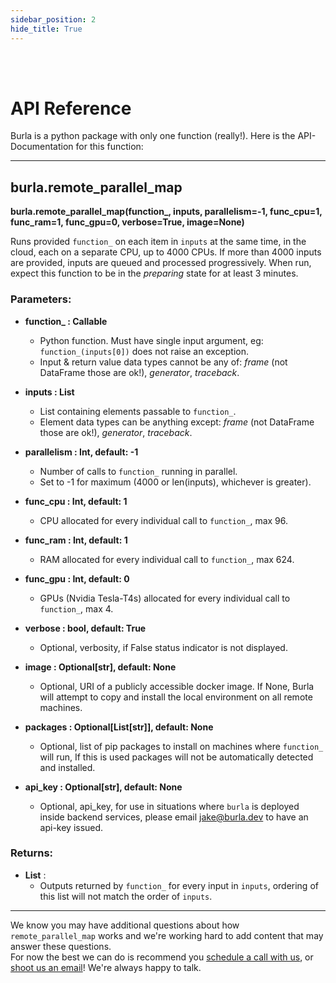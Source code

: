 ```yaml
---
sidebar_position: 2
hide_title: True
---
```


<br></br>

# API Reference

Burla is a python package with only one function (really!). Here is the API-Documentation for this function:

---

## burla.remote_parallel_map

**burla.remote_parallel_map(function_, inputs, parallelism=-1, func_cpu=1, func_ram=1, func_gpu=0, verbose=True, image=None)**

Runs provided `function_` on each item in `inputs` at the same time, in the cloud, each on a separate CPU, up to 4000 CPUs. If more than 4000 inputs are provided, inputs are queued and processed progressively. When run, expect this function to be in the _preparing_ state for at least 3 minutes.

### Parameters:

- **function_ : Callable**
  - Python function. Must have single input argument, eg: `function_(inputs[0])` does not raise an exception.
  - Input & return value data types cannot be any of: _frame_ (not DataFrame those are ok!), _generator_, _traceback_.

- **inputs : List**
  - List containing elements passable to `function_`.
  - Element data types can be anything except: _frame_ (not DataFrame those are ok!), _generator_, _traceback_.

- **parallelism : Int, default: -1**
  - Number of calls to `function_` running in parallel.
  - Set to -1 for maximum (4000 or len(inputs), whichever is greater).

- **func_cpu : Int, default: 1**
  - CPU allocated for every individual call to `function_`, max 96.

- **func_ram : Int, default: 1**
  - RAM allocated for every individual call to `function_`, max 624.

- **func_gpu : Int, default: 0**
  - GPUs (Nvidia Tesla-T4s) allocated for every individual call to `function_`, max 4.

- **verbose : bool, default: True**
  - Optional, verbosity, if False status indicator is not displayed.

- **image : Optional[str], default: None**
  - Optional, URI of a publicly accessible docker image. If None, Burla will attempt to copy and install the local environment on all remote machines.

- **packages : Optional[List[str]], default: None**
  - Optional, list of pip packages to install on machines where `function_` will run, If this is used packages will not be automatically detected and installed.

- **api_key : Optional[str], default: None**
  - Optional, api_key, for use in situations where `burla` is deployed inside backend services, please email jake@burla.dev to have an api-key issued.

### Returns:
- **List** :
  - Outputs returned by `function_` for every input in `inputs`, ordering of this list will not match the order of `inputs`.
  
  

---

We know you may have additional questions about how `remote_parallel_map` works and we're working hard to add content that may answer these questions.  
For now the best we can do is recommend you [schedule a call with us](https://cal.com/jakez/burla/), or [shoot us an email](mailto:jake@burla.dev)! We're always happy to talk.
